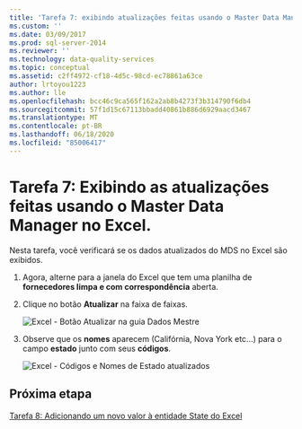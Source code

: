 ```yaml
---
title: 'Tarefa 7: exibindo atualizações feitas usando o Master Data Manager no Excel | Microsoft Docs'
ms.custom: ''
ms.date: 03/09/2017
ms.prod: sql-server-2014
ms.reviewer: ''
ms.technology: data-quality-services
ms.topic: conceptual
ms.assetid: c2ff4972-cf18-4d5c-98cd-ec78861a63ce
author: lrtoyou1223
ms.author: lle
ms.openlocfilehash: bcc46c9ca565f162a2ab8b4273f3b314790f6db4
ms.sourcegitcommit: 57f1d15c67113bbadd40861b886d6929aacd3467
ms.translationtype: MT
ms.contentlocale: pt-BR
ms.lasthandoff: 06/18/2020
ms.locfileid: "85006417"
---
```

# <a name="task-7-viewing-updates-made-using-master-data-manager-in-excel"></a>Tarefa 7: Exibindo as atualizações feitas usando o Master Data Manager no Excel.
  Nesta tarefa, você verificará se os dados atualizados do MDS no Excel são exibidos.

1.  Agora, alterne para a janela do Excel que tem uma planilha de **fornecedores limpa e com correspondência** aberta.

2.  Clique no botão **Atualizar** na faixa de faixas.

     ![Excel - Botão Atualizar na guia Dados Mestre](../../2014/tutorials/media/et-viewupdatesmadeusingmdminexcel-01.jpg "Excel - Botão Atualizar na guia Dados Mestre")

3.  Observe que os **nomes** aparecem (Califórnia, Nova York etc...) para o campo **estado** junto com seus **códigos**.

     ![Excel - Códigos e Nomes de Estado atualizados](../../2014/tutorials/media/et-viewupdatesmadeusingmdminexcel-02.jpg "Excel - Códigos e Nomes de Estado atualizados")

## <a name="next-step"></a>Próxima etapa
 [Tarefa 8: Adicionando um novo valor à entidade State do Excel](../../2014/tutorials/task-8-adding-a-new-value-for-state-entity-in-excel.md)


